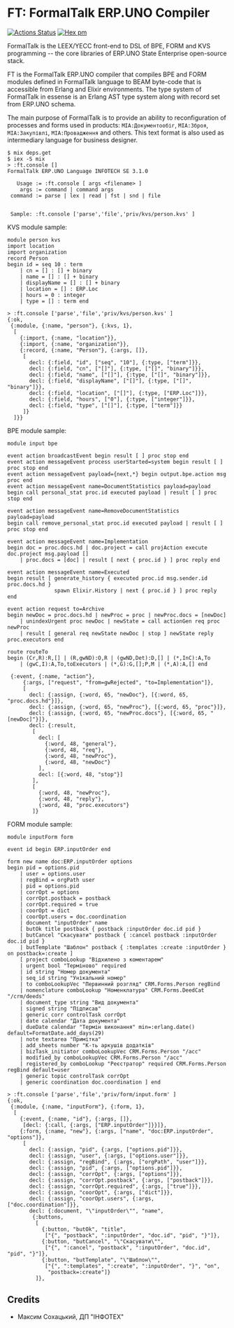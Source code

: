FT: FormalTalk ERP.UNO Compiler
===============================

[![Actions Status](https://github.com/erpuno/ft/workflows/mix/badge.svg)](https://github.com/erpuno/ft/actions)
[![Hex pm](https://img.shields.io/hexpm/v/ft.svg?style=flat)](https://hex.pm/packages/ft)

FormalTalk is the LEEX/YECC front-end to DSL of BPE, FORM and KVS
programming -- the core libraries of ERP.UNO State Enterprise open-source stack.

FT is the FormalTalk ERP.UNO compiler that compiles BPE and FORM
modules defined in FormalTalk language to BEAM byte-code that is
accessible from Erlang and Elixir environments. The type system
of FormalTalk in essense is an Erlang AST type system along with
record set from ERP.UNO schema.

The main purpose of FormalTalk is to provide an ability to
reconfiguration of processes and forms used in products:
`MIA:Документообіг`, `МІА:Зброя`, `МІА:Закупівлі`, `МІА:Провадження`
and others. This text format is also used as intermediary language
for business designer.

```
$ mix deps.get
$ iex -S mix
> :ft.console []
FormalTalk ERP.UNO Language INFOTECH SE 3.1.0

   Usage := :ft.console [ args <filename> ]
    args := command | command args
 command := parse | lex | read | fst | snd | file


 Sample: :ft.console ['parse','file','priv/kvs/person.kvs' ]
```

KVS module sample:

```
module person kvs
import location
import organization
record Person
begin id = seq 10 : term
    | cn = [] : [] + binary
    | name = [] : [] + binary
    | displayName = [] : [] + binary
    | location = [] : ERP.Loc
    | hours = 0 : integer
    | type = [] : term end

```

```
> :ft.console ['parse','file','priv/kvs/person.kvs' ]
{:ok,
 {:module, {:name, "person"}, {:kvs, 1},
  [
    {:import, {:name, "location"}},
    {:import, {:name, "organization"}},
    {:record, {:name, "Person"}, {:args, []},
     [
       decl: {:field, "id", ["seq", "10"], {:type, ["term"]}},
       decl: {:field, "cn", ["[]"], {:type, ["[]", "binary"]}},
       decl: {:field, "name", ["[]"], {:type, ["[]", "binary"]}},
       decl: {:field, "displayName", ["[]"], {:type, ["[]", "binary"]}},
       decl: {:field, "location", ["[]"], {:type, ["ERP.Loc"]}},
       decl: {:field, "hours", ["0"], {:type, ["integer"]}},
       decl: {:field, "type", ["[]"], {:type, ["term"]}}
     ]}
  ]}}
```

BPE module sample:

```
module input bpe

event action broadcastEvent begin result [ ] proc stop end
event action messageEvent process userStarted=system begin result [ ] proc stop end
event action messageEvent payload={next,*} begin output.bpe.action msg proc end
event action messageEvent name=DocumentStatistics payload=payload
begin call personal_stat proc.id executed payload | result [ ] proc stop end

event action messageEvent name=RemoveDocumentStatistics payload=payload
begin call remove_personal_stat proc.id executed payload | result [ ] proc stop end

event action messageEvent name=Implementation
begin doc = proc.docs.hd | doc.project = call projAction execute doc.project msg.payload []
    | proc.docs = [doc] | result [ next { proc.id } ] proc reply end

event action messageEvent name=Executed
begin result [ generate_history { executed proc.id msg.sender.id proc.docs.hd }
               spawn Elixir.History | next { proc.id } ] proc reply end

event action request to=Archive
begin newDoc = proc.docs.hd | newProc = proc | newProc.docs = [newDoc]
    | unindexUrgent proc newDoc | newState = call actionGen req proc newProc
    | result [ general req newState newDoc | stop ] newState reply proc.executors end

route routeTo
begin (Cr,R):R,[] | (R,gwND):O,R | (gwND,Det):D,[] | (*,InC):A,To
    | (gwC,I):A,To,toExecutors | (*,G):G,[];P,M | (*,A):A,[] end
```

```
 {:event, {:name, "action"},
     {:args, ["request", "from=gwRejected", "to=Implementation"]},
     [
       decl: {:assign, {:word, 65, "newDoc"}, [{:word, 65, "proc.docs.hd"}]},
       decl: {:assign, {:word, 65, "newProc"}, [{:word, 65, "proc"}]},
       decl: {:assign, {:word, 65, "newProc.docs"}, [{:word, 65, "[newDoc]"}]},
       decl: {:result,
        [
          decl: [
            {:word, 48, "general"},
            {:word, 48, "req"},
            {:word, 48, "newProc"},
            {:word, 48, "newDoc"}
          ],
          decl: [{:word, 48, "stop"}]
        ],
        [
          {:word, 48, "newProc"},
          {:word, 48, "reply"},
          {:word, 48, "proc.executors"}
        ]}
```

FORM module sample:

```
module inputForm form

event id begin ERP.inputOrder end

form new name doc:ERP.inputOrder options
begin pid = options.pid
    | user = options.user
    | regBind = orgPath user
    | pid = options.pid
    | corrOpt = options
    | corrOpt.postback = postback
    | corrOpt.required = true
    | coorOpt = dict
    | coorOpt.users = doc.coordination
    | document "inputOrder" name
    [ butOk title postback { postback :inputOrder doc.id pid }
    | butCancel "Скасувати" postback { :cancel postback :inputOrder doc.id pid }
    | butTemplate "Шаблон" postback { :templates :create :inputOrder } on postback=:create ]
    [ project comboLookup "Відхилено з коментарем"
    | urgent bool "Терміново" required
    | id string "Номер документа"
    | seq_id string "Унікальний номер"
    | to comboLookupVec "Первинний розгляд" CRM.Forms.Person regBind
    | nomenclature comboLookup "Номенклатура" CRM.Forms.DeedCat "/crm/deeds"
    | document_type string "Вид документа"
    | signed string "Підписав"
    | generic corr controlTask corrOpt
    | date calendar "Дата документа"
    | dueDate calendar "Термін виконання" min=:erlang.date() default=FormatDate.add_days(29)
    | note textarea "Примітка"
    | add_sheets number "К-ть аркушів додатків"
    | bizTask_initiator comboLookupVec CRM.Forms.Person "/acc"
    | modified_by comboLookupVec CRM.Forms.Person "/acc"
    | registered_by comboLookup "Реєстратор" required CRM.Forms.Person regBind default=user
    | generic topic controlTask corrOpt
    | generic coordination doc.coordination ] end

```

```
> :ft.console ['parse','file','priv/form/input.form' ]
{:ok,
 {:module, {:name, "inputForm"}, {:form, 1},
  [
    {:event, {:name, "id"}, {:args, []},
     [decl: {:call, {:args, ["ERP.inputOrder"]}}]},
    {:form, {:name, "new"}, {:args, ["name", "doc:ERP.inputOrder", "options"]},
     [
       decl: {:assign, "pid", {:args, ["options.pid"]}},
       decl: {:assign, "user", {:args, ["options.user"]}},
       decl: {:assign, "regBind", {:args, ["orgPath", "user"]}},
       decl: {:assign, "pid", {:args, ["options.pid"]}},
       decl: {:assign, "corrOpt", {:args, ["options"]}},
       decl: {:assign, "corrOpt.postback", {:args, ["postback"]}},
       decl: {:assign, "corrOpt.required", {:args, ["true"]}},
       decl: {:assign, "coorOpt", {:args, ["dict"]}},
       decl: {:assign, "coorOpt.users", {:args, ["doc.coordination"]}},
       decl: {:document, "\"inputOrder\"", "name",
        {:buttons,
         [
           {:button, "butOk", "title",
            ["{", "postback", ":inputOrder", "doc.id", "pid", "}"]},
           {:button, "butCancel", "\"Скасувати\"",
            ["{", ":cancel", "postback", ":inputOrder", "doc.id", "pid", "}"]},
           {:button, "butTemplate", "\"Шаблон\"",
            ["{", ":templates", ":create", ":inputOrder", "}", "on",
             "postback=:create"]}
         ]},
```

Credits
-------

* Максим Сохацький, ДП "ІНФОТЕХ"

